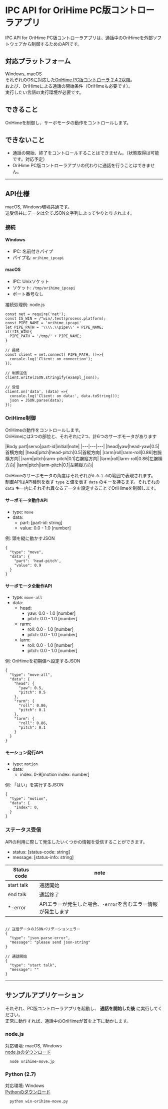 # IPC API for OriHime PC版コントローラアプリ

IPC API for OriHime PC版コントローラアプリは、通話中のOriHimeを外部ソフトウェアから制御するためのAPIです。

## 対応プラットフォーム
Windows, macOS  
それぞれのOSに対応した[OriHime PC版コントローラ 2.4.2以降](https://biz.orylab.com/#/download)。  
および、OriHimeによる通話の開始条件（OriHimeも必要です）。  
実行したい言語の実行環境が必要です。  

## できること
OriHimeを制御し、サーボモータの動作をコントロールします。

## できないこと
- 通話の開始、終了をコントロールすることはできません。（状態取得は可能です。対応予定）
- OriHime PC版コントローラアプリの代わりに通話を行うことはできません。

---

## API仕様
macOS, Windows環境共通です。  
送受信共にデータは全てJSON文字列によってやりとりされます。

### 接続

#### Windows
- IPC: 名前付きパイプ
- パイプ名: `orihime_ipcapi`

#### macOS
- IPC: Unixソケット
- ソケット: `/tmp/orihime_ipcapi`
- ポート番号なし

接続処理例: node.js
```
const net = require('net');
const IS_WIN = /^win/.test(process.platform);
const PIPE_NAME = 'orihime_ipcapi'
let PIPE_PATH = '\\\\.\\pipe\\' + PIPE_NAME;
if(!IS_WIN){
  PIPE_PATH = '/tmp/' + PIPE_NAME;
}

// 接続
const client = net.connect( PIPE_PATH, ()=>{
  console.log('Client: on connection');
});

// 制御送信
client.write(JSON.stringify(exampl_json));

// 受信
client.on('data', (data) =>{
  console.log('Client: on data:', data.toString());
  json = JSON.parse(data);
});
```

###  OriHime制御
OriHimeの動作をコントロールします。  
OriHimeには3つの部位と、それぞれに2つ、計6つのサーボモータがあります  

|Body part|servo|part-id|initial|note|
|---|---|---|
|head|yaw|head-yaw|0.5|首横方向|
|head|pitch|head-pitch|0.5|首縦方向|
|rarm|roll|rarm-roll|0.86|右腕横方向|
|rarm|pitch|rarm-pitch|0.1|右腕縦方向|
|larm|roll|larm-roll|0.86|左腕横方向|
|larm|pitch|larm-pitch|0.1|左腕縦方向|

OriHimeのサーボモータの角度はそれぞれが`0.0-1.0`の範囲で表現されます。  
制御APIはAPI種別を表す `type` と値を表す `data` のキーを持ちます。それぞれの `data` キー内にそれぞれ異なるデータを設定することでOriHimeを制御します。

#### サーボモータ動作API
- type: `move`
- data:
  - part: [part-id: string]
  - value: 0.0 - 1.0 [number]


例: 頭を縦に動かすJSON
```
{
  "type": "move",
  "data": {
    "part": 'head-pitch',
    "value": 0.9
  }
}
```

#### サーボモータ全動作API
- type: `move-all`
- data:
  - head:
    - yaw: 0.0 - 1.0 [number]
    - pitch: 0.0 - 1.0 [number]
  - rarm:
    - roll: 0.0 - 1.0 [number]
    - pitch: 0.0 - 1.0 [number]
  - larm:
    - roll: 0.0 - 1.0 [number]
    - pitch: 0.0 - 1.0 [number]

例: OriHimeを初期値へ設定するJSON
```
{
  "type": "move-all",
  "data": {
    "head": {
      "yaw": 0.5,
      "pitch": 0.5
    },
    "rarm": {
      "roll": 0.86,
      "pitch": 0.1
    },
    "larm": {
      "roll": 0.86,
      "pitch": 0.1
    }
  }
}
```

#### モーション発行API
- type: `motion`
- data:
  - index: 0-9[motion index: number]

例: 「はい」を実行するJSON
```
{
  "type": "motion",
  "data": {
    "index": 0,
  }
}
```

### ステータス受信
APIの利用に際して発生したいくつかの情報を受信することができます。  

- status: [status-code: string]
- message: [status-info: string]

|Status code|note|
|---|---|
|start talk|通話開始|
|end talk|通話終了|
|*-error|APIエラーが発生した場合、`-error`を含むエラー情報が発生します|

```

// 送信データのJSONバリデーションエラー
{
  "type": "json-parse-error",
  "message": "please send json-string"
}

// 通話開始
{
  "type": "start talk",
  "message": ""
}
```

---

## サンプルアプリケーション
それぞれ、PC版コントローラアプリを起動し、 **通話を開始した後** に実行してください。  
正常に動作すれば、通話中のOriHimeが首を上下に動かします。

### node.js

対応環境: macOS, Windows  
[node.jsのダウンロード](https://nodejs.org/en/download/)
```
  node orihime-move.jp
```

### Python (2.7)

対応環境: Windows  
[Pythonのダウンロード](https://www.python.org/downloads/)
```
  python win-orihime-move.py
```
